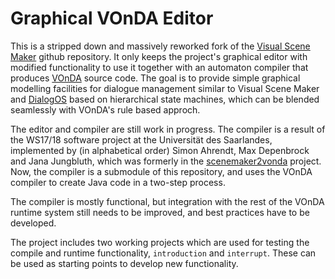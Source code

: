 # Graphical VOnDA Editor

This is a stripped down and massively reworked fork of the [Visual Scene
Maker](https://github.com/SceneMaker/VisualSceneMaker) github repository. It
only keeps the project's graphical editor with modified functionality to use it
together with an automaton compiler that produces
[VOnDA](https://github.com/bkiefer/vonda) source code. The goal is to provide
simple graphical modelling facilities for dialogue management similar to Visual Scene Maker and
[DialogOS](https://github.com/dialogos-project/dialogos) based on hierarchical state machines, which can be blended seamlessly with VOnDA's rule based approch.

The editor and compiler are still work in progress. The compiler is a result of
the WS17/18 software project at the Universität des Saarlandes, implemented by
(in alphabetical order) Simon Ahrendt, Max Depenbrock and Jana Jungbluth, which was formerly in the [scenemaker2vonda](https://github.com/bkiefer/scenemaker2vonda) project. Now, the compiler is a submodule of this repository, and uses the VOnDA compiler to create Java code in a two-step process.

The compiler is mostly functional, but integration with the rest of the VOnDA runtime system still needs to be improved, and best practices have to be developed.

The project includes two working projects which are used for testing the compile and runtime functionality, `introduction` and `interrupt`. These can be used as starting points to develop new functionality.
<!-- Furthermore, there is a project in active development [gcs-dialog](https://github.com/bkiefer/gcs_dialog) using this module. -->
